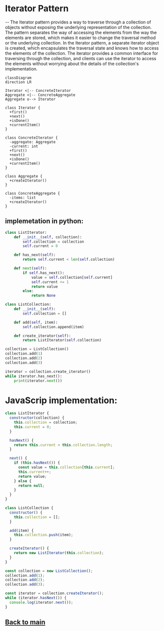 # Iterator Pattern
--
The Iterator pattern provides a way to traverse through a collection of objects without exposing the underlying representation of the collection. The pattern separates the way of accessing the elements from the way the elements are stored, which makes it easier to change the traversal method or the underlying collection.
In the Iterator pattern, a separate iterator object is created, which encapsulates the traversal state and knows how to access the elements of the collection. The iterator provides a common interface for traversing through the collection, and clients can use the iterator to access the elements without worrying about the details of the collection's implementation.

```mermaid
classDiagram
direction LR

Iterator <|-- ConcreteIterator
Aggregate <|-- ConcreteAggregate
Aggregate o--> Iterator

class Iterator {
  +first()
  +next()
  +isDone()
  +currentItem()
}

class ConcreteIterator {
  -aggregate: Aggregate
  -current: int
  +first()
  +next()
  +isDone()
  +currentItem()
}

class Aggregate {
  +createIterator()
}

class ConcreteAggregate {
  -items: list
  +createIterator()
}
```

## implemetation in python:

```python
class ListIterator:
    def __init__(self, collection):
        self.collection = collection
        self.current = 0

    def has_next(self):
        return self.current < len(self.collection)

    def next(self):
        if self.has_next():
            value = self.collection[self.current]
            self.current += 1
            return value
        else:
            return None

class ListCollection:
    def __init__(self):
        self.collection = []

    def add(self, item):
        self.collection.append(item)

    def create_iterator(self):
        return ListIterator(self.collection)

collection = ListCollection()
collection.add(1)
collection.add(2)
collection.add(3)

iterator = collection.create_iterator()
while iterator.has_next():
    print(iterator.next())

```
# JavaScrip implementation:

```js
class ListIterator {
  constructor(collection) {
    this.collection = collection;
    this.current = 0;
  }

  hasNext() {
    return this.current < this.collection.length;
  }

  next() {
    if (this.hasNext()) {
      const value = this.collection[this.current];
      this.current++;
      return value;
    } else {
      return null;
    }
  }
}

class ListCollection {
  constructor() {
    this.collection = [];
  }

  add(item) {
    this.collection.push(item);
  }

  createIterator() {
    return new ListIterator(this.collection);
  }
}

const collection = new ListCollection();
collection.add(1);
collection.add(2);
collection.add(3);

const iterator = collection.createIterator();
while (iterator.hasNext()) {
  console.log(iterator.next());
}

```

## [Back to main](../readme.md)